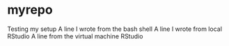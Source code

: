 # myrepo
Testing my setup
A line I wrote from the bash shell
A line I wrote from local RStudio
A line from the virtual machine RStudio